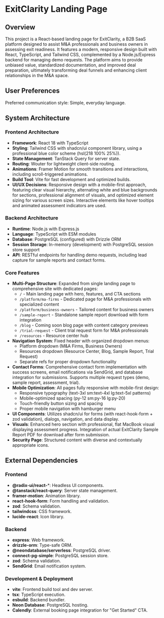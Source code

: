 # ExitClarity Landing Page

## Overview
This project is a React-based landing page for ExitClarity, a B2B SaaS platform designed to assist M&A professionals and business owners in assessing exit readiness. It features a modern, responsive design built with React, TypeScript, and Tailwind CSS, complemented by a Node.js/Express backend for managing demo requests. The platform aims to provide unbiased value, standardized documentation, and improved deal preparation, ultimately transforming deal funnels and enhancing client relationships in the M&A space.

## User Preferences
Preferred communication style: Simple, everyday language.

## System Architecture

### Frontend Architecture
- **Framework**: React 18 with TypeScript
- **Styling**: Tailwind CSS with shadcn/ui component library, using a professional blue color scheme (hsl(218 100% 25%)).
- **State Management**: TanStack Query for server state.
- **Routing**: Wouter for lightweight client-side routing.
- **Animations**: Framer Motion for smooth transitions and interactions, including scroll-triggered animations.
- **Build Tool**: Vite for fast development and optimized builds.
- **UI/UX Decisions**: Responsive design with a mobile-first approach, featuring clear visual hierarchy, alternating white and blue backgrounds for sections, professional alignment of visuals, and optimized element sizing for various screen sizes. Interactive elements like hover tooltips and animated assessment indicators are used.

### Backend Architecture
- **Runtime**: Node.js with Express.js
- **Language**: TypeScript with ESM modules
- **Database**: PostgreSQL (configured) with Drizzle ORM
- **Session Storage**: In-memory (development) with PostgreSQL session store support
- **API**: RESTful endpoints for handling demo requests, including lead capture for sample reports and contact forms.

### Core Features
- **Multi-Page Structure**: Expanded from single landing page to comprehensive site with dedicated pages:
  - `/` - Main landing page with hero, features, and CTA sections
  - `/platform/ma-firms` - Dedicated page for M&A professionals with specialized content
  - `/platform/business-owners` - Tailored content for business owners
  - `/sample-report` - Standalone sample report download with form integration
  - `/blog` - Coming soon blog page with content category previews
  - `/trial-request` - Client trial request form for M&A professionals
  - `/resources` - Resource center hub
- **Navigation System**: Fixed header with organized dropdown menus:
  - Platform dropdown (M&A Firms, Business Owners)
  - Resources dropdown (Resource Center, Blog, Sample Report, Trial Request)
  - Separate refs for proper dropdown functionality
- **Contact Forms**: Comprehensive contact form implementation with success screens, email notifications via SendGrid, and database integration for submissions. Supports multiple request types (demo, sample report, assessment, trial).
- **Mobile Optimization**: All pages fully responsive with mobile-first design:
  - Responsive typography (text-3xl sm:text-4xl lg:text-5xl patterns)
  - Mobile-optimized spacing (py-12 sm:py-16 lg:py-20)
  - Touch-friendly button sizing and spacing
  - Proper mobile navigation with hamburger menu
- **UI Components**: Utilizes shadcn/ui for forms (with react-hook-form + zod validation), dialogs, navigation, and data display.
- **Visuals**: Enhanced hero section with professional, flat MacBook visual displaying assessment progress. Integration of actual ExitClarity Sample Report PDF for download after form submission.
- **Security Page**: Structured content with diverse and contextually appropriate icons.

## External Dependencies

### Frontend
- **@radix-ui/react-***: Headless UI components.
- **@tanstack/react-query**: Server state management.
- **framer-motion**: Animation library.
- **react-hook-form**: Form handling and validation.
- **zod**: Schema validation.
- **tailwindcss**: CSS framework.
- **lucide-react**: Icon library.

### Backend
- **express**: Web framework.
- **drizzle-orm**: Type-safe ORM.
- **@neondatabase/serverless**: PostgreSQL driver.
- **connect-pg-simple**: PostgreSQL session store.
- **zod**: Schema validation.
- **SendGrid**: Email notification system.

### Development & Deployment
- **vite**: Frontend build tool and dev server.
- **tsx**: TypeScript execution.
- **esbuild**: Backend bundler.
- **Neon Database**: PostgreSQL hosting.
- **Calendly**: External booking page integration for "Get Started" CTA.